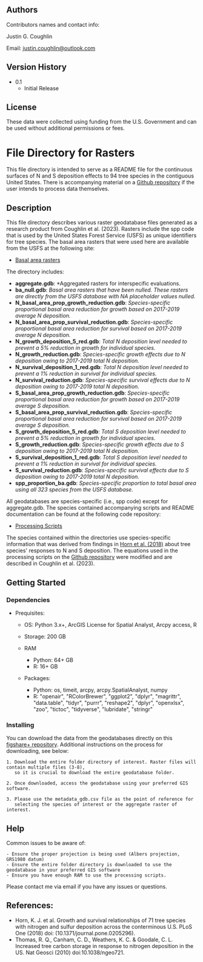 ## Authors

Contributors names and contact info:

Justin G. Coughlin

Email: justin.coughlin@outlook.com

## Version History

* 0.1
    * Initial Release

## License

These data were collected using funding from the U.S. Government and can be used without additional permissions or fees. 

# File Directory for Rasters
This file directory is intended to serve as a README file for the continuous surfaces of N and S deposition effects to 94 tree species in the contiguous United States.
There is accompanying material on a [Github repository](https://github.com/Justin-Coughlin/air_pollution_effects_trees) if the user intends to process data themselves.

## Description
This file directory describes various raster geodatabase files generated as a research product from Coughlin et al. (2023).
Rasters include the spp code that is used by the United States Forest Service (USFS) as unique identifiers for tree species. 
The basal area rasters that were used here are available from the USFS at the following site:
* [Basal area rasters](https://www.fs.usda.gov/rds/archive/catalog/RDS-2013-0013)

The directory includes:

* **aggregate.gdb**: *Aggregated rasters for interspecific evaluations. 
* **ba_null.gdb**: *Basal area rasters that have been nulled. These rasters are directly from the USFS database with NA placeholder values nulled.*
* **N_basal_area_prop_growth_reduction.gdb**: *Species-specific proportional basal area reduction for growth based on 2017-2019 average N deposition.*
* **N_basal_area_prop_survival_reduction.gdb**: *Species-specific proportional basal area reduction for survival based on 2017-2019 average N deposition.*
* **N_growth_deposition_5_red.gdb**: *Total N deposition level needed to prevent a 5% reduction in growth for individual species.*
* **N_growth_reduction.gdb**: *Species-specific growth effects due to N deposition owing to 2017-2019 total N deposition.*
* **N_survival_deposition_1_red.gdb**: *Total N deposition level needed to prevent a 1% reduction in survival for individual species.*
* **N_survival_reduction.gdb**: *Species-specific survival effects due to N deposition owing to 2017-2019 total N deposition.*
* **S_basal_area_prop_growth_reduction.gdb**: *Species-specific proportional basal area reduction for growth based on 2017-2019 average S deposition.*
* **S_basal_area_prop_survival_reduction.gdb**: *Species-specific proportional basal area reduction for survival based on 2017-2019 average S deposition.*
* **S_growth_deposition_5_red.gdb**: *Total S deposition level needed to prevent a 5% reduction in growth for individual species.*
* **S_growth_reduction.gdb**: *Species-specific growth effects due to S deposition owing to 2017-2019 total N deposition.*
* **S_survival_deposition_1_red.gdb**: *Total S deposition level needed to prevent a 1% reduction in survival for individual species.*
* **S_survival_reduction.gdb**: *Species-specific survival effects due to S deposition owing to 2017-2019 total N deposition.*
* **spp_proportion_ba.gdb**: *Species-specific proportion to total basal area using all 323 species from the USFS database.*

All geodatabases are species-specific (i.e., spp code) except for aggregate.gdb. The species contained accompanying scripts and README documentation can be found at the following code repository:
* [Processing Scripts](https://github.com/Justin-Coughlin/air_pollution_effects_trees)

The species contained within the directories use species-specific information that was derived from findings in [Horn et al. (2018)](https://doi.org/10.1371/journal.pone.0205296) about tree species' responses to N and S deposition. The equations used in the processing scripts on the [Github repository](https://github.com/Justin-Coughlin/air_pollution_effects_trees/tree/main/python) were modified and are described in Coughlin et al. (2023).

## Getting Started

### Dependencies

* Prequisites:
    * OS: Python 3.x+, ArcGIS License for Spatial Analyst, Arcpy access, R

    * Storage: 200 GB

    * RAM 
        * Python: 64+ GB
        * R: 16+ GB

    * Packages: 
        * Python: os, timeit, arcpy, arcpy.SpatialAnalyst, numpy
        * R: "openair", "RColorBrewer", "ggplot2", "dplyr", "magrittr", "data.table", "tidyr", "purrr", "reshape2", "dplyr", "openxlsx", "zoo", "tictoc", "tidyverse", "lubridate", "stringr"

### Installing
You can download the data from the geodatabases directly on this [figshare+ repository](https://github.com/Justin-Coughlin/air_pollution_effects_trees).
Additional instructions on the process for downloading, see below: 
```
1. Download the entire folder directory of interest. Raster files will contain multiple files (3-8), 
   so it is crucial to download the entire geodatabase folder.

2. Once downloaded, access the geodatabase using your preferred GIS software.

3. Please use the metadata_gdb.csv file as the point of reference for 
   selecting the species of interest or the aggregate raster of interest.
```
## Help

Common issues to be aware of:
```
- Ensure the proper projection is being used (Albers projection, GRS1980 datum) 
- Ensure the entire folder directory is downloaded to use the geodatabase in your preferred GIS software
- Ensure you have enough RAM to use the processing scripts.
```
Please contact me via email if you have any issues or questions.

## References:

* Horn, K. J. et al. Growth and survival relationships of 71 tree species with nitrogen and sulfur deposition across the conterminous U.S. PLoS One (2018) doi: (10.1371/journal.pone.0205296).
* Thomas, R. Q., Canham, C. D., Weathers, K. C. & Goodale, C. L. Increased tree carbon storage in response to nitrogen deposition in the US. Nat Geosci (2010) doi:10.1038/ngeo721.

